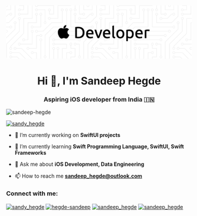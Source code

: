 ![Header](https://github.com/sandeep-hegde/sandeep-hegde/blob/main/github-header-image.png?raw=true)
<h1 align="center">Hi 👋, I'm Sandeep Hegde</h1>
<h3 align="center">Aspiring iOS developer from India 🇮🇳</h3>

<p align="left"> <img src="https://komarev.com/ghpvc/?username=sandeep-hegde&label=Profile%20views&color=0e75b6&style=flat" alt="sandeep-hegde" /> </p>

<p align="left"> <a href="https://twitter.com/sandy_hegde" target="blank"><img src="https://img.shields.io/twitter/follow/sandy_hegde?logo=twitter&style=for-the-badge" alt="sandy_hegde" /></a> </p>

- 🔭 I’m currently working on **SwiftUI projects**

- 🌱 I’m currently learning **Swift Programming Language, SwiftUI, Swift Frameworks**

- 💬 Ask me about **iOS Development, Data Engineering**

- 📫 How to reach me **sandeep_hegde@outlook.com**

<h3 align="left">Connect with me:</h3>
<p align="left">
<a href="https://twitter.com/sandy_hegde" target="blank"><img align="center" src="https://raw.githubusercontent.com/rahuldkjain/github-profile-readme-generator/master/src/images/icons/Social/twitter.svg" alt="sandy_hegde" height="30" width="40" /></a>
<a href="https://linkedin.com/in/hegde-sandeep" target="blank"><img align="center" src="https://raw.githubusercontent.com/rahuldkjain/github-profile-readme-generator/master/src/images/icons/Social/linked-in-alt.svg" alt="hegde-sandeep" height="30" width="40" /></a>
<a href="https://instagram.com/sandeep_hegde" target="blank"><img align="center" src="https://raw.githubusercontent.com/rahuldkjain/github-profile-readme-generator/master/src/images/icons/Social/instagram.svg" alt="sandeep_hegde" height="30" width="40" /></a>
<a href="https://medium.com/sandeep_hegde" target="blank"><img align="center" src="https://raw.githubusercontent.com/rahuldkjain/github-profile-readme-generator/master/src/images/icons/Social/medium.svg" alt="sandeep_hegde" height="30" width="40" /></a>
</p>

